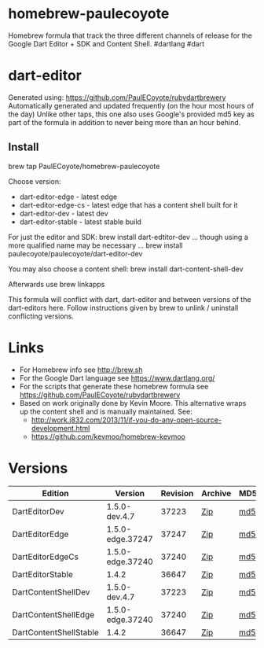 homebrew-paulecoyote
====================

Homebrew formula that track the three different channels of release for the Google Dart Editor + SDK and Content Shell.  #dartlang #dart

dart-editor
===========

Generated using: https://github.com/PaulECoyote/rubydartbrewery
Automatically generated and updated frequently (on the hour most hours of the day)
Unlike other taps, this one also uses Google's provided md5 key as part of the formula in addition to never being more than an hour behind.

Install
-------
brew tap PaulECoyote/homebrew-paulecoyote

Choose version:
* dart-editor-edge - latest edge
* dart-editor-edge-cs - latest edge that has a content shell built for it
* dart-editor-dev - latest dev
* dart-editor-stable - latest stable build

For just the editor and SDK:
brew install dart-edtitor-dev
... though using a more qualified name may be necessary ...
brew install paulecoyote/paulecoyote/dart-editor-dev

You may also choose a content shell:
brew install dart-content-shell-dev

Afterwards use 
brew linkapps

This formula will conflict with dart, dart-editor and between versions of the dart-editors here.  Follow instructions given by brew to unlink / uninstall conflicting versions.

Links
=====
* For Homebrew info see http://brew.sh
* For the Google Dart language see https://www.dartlang.org/
* For the scripts that generate these homebrew formula see https://github.com/PaulECoyote/rubydartbrewery
* Based on work originally done by Kevin Moore. This alternative wraps up the content shell and is manually maintained.  See: 
    * http://work.j832.com/2013/11/if-you-do-any-open-source-development.html
    * https://github.com/kevmoo/homebrew-kevmoo

Versions
========
| Edition | Version | Revision | Archive | MD5 | Notes |
| ------- | ------- | -------- | ------- | --- | ----- |
| DartEditorDev | 1.5.0-dev.4.7 | 37223 | [Zip](http://storage.googleapis.com/dart-archive/channels/dev/release/37223/editor/darteditor-macos-x64.zip) | [md5](http://storage.googleapis.com/dart-archive/channels/dev/release/37223/editor/darteditor-macos-x64.zip.md5sum) | [Changes](http://storage.googleapis.com/dart-archive/channels/dev/release/latest/changelog.html) |
| DartEditorEdge | 1.5.0-edge.37247 | 37247 | [Zip](http://storage.googleapis.com/dart-archive/channels/be/raw/37247/editor/darteditor-macos-x64.zip) | [md5](http://storage.googleapis.com/dart-archive/channels/be/raw/37247/editor/darteditor-macos-x64.zip.md5sum) | - |
| DartEditorEdgeCs | 1.5.0-edge.37240 | 37240 | [Zip](http://storage.googleapis.com/dart-archive/channels/be/raw/37240/editor/darteditor-macos-x64.zip) | [md5](http://storage.googleapis.com/dart-archive/channels/be/raw/37240/editor/darteditor-macos-x64.zip.md5sum) | - |
| DartEditorStable | 1.4.2 | 36647 | [Zip](http://storage.googleapis.com/dart-archive/channels/stable/release/36647/editor/darteditor-macos-x64.zip) | [md5](http://storage.googleapis.com/dart-archive/channels/stable/release/36647/editor/darteditor-macos-x64.zip.md5sum) | [Changes](http://storage.googleapis.com/dart-archive/channels/stable/release/latest/changelog.html) |
| DartContentShellDev | 1.5.0-dev.4.7 | 37223 | [Zip](http://storage.googleapis.com/dart-archive/channels/dev/release/37223/dartium/content_shell-macos-ia32-release.zip) | [md5](http://storage.googleapis.com/dart-archive/channels/dev/release/37223/dartium/content_shell-macos-ia32-release.zip.md5sum) | - |
| DartContentShellEdge | 1.5.0-edge.37240 | 37240 | [Zip](http://storage.googleapis.com/dart-archive/channels/be/raw/37240/dartium/content_shell-macos-ia32-release.zip) | [md5](http://storage.googleapis.com/dart-archive/channels/be/raw/37240/dartium/content_shell-macos-ia32-release.zip.md5sum) | - |
| DartContentShellStable | 1.4.2 | 36647 | [Zip](http://storage.googleapis.com/dart-archive/channels/stable/release/36647/dartium/content_shell-macos-ia32-release.zip) | [md5](http://storage.googleapis.com/dart-archive/channels/stable/release/36647/dartium/content_shell-macos-ia32-release.zip.md5sum) | - |
